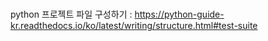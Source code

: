 
<br>

python 프로젝트 파일 구성하기 : https://python-guide-kr.readthedocs.io/ko/latest/writing/structure.html#test-suite


<br>



